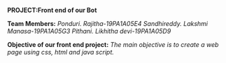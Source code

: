 **PROJECT:Front end of our Bot**

**Team Members:**
*Ponduri. Rajitha-19PA1A05E4*
*Sandhireddy. Lakshmi Manasa-19PA1A05G3*
*Pithani. Likhitha devi-19PA1A05D9*

**Objective of our front end project:**
*The main objective is to create a web page using css, html and java script.*
